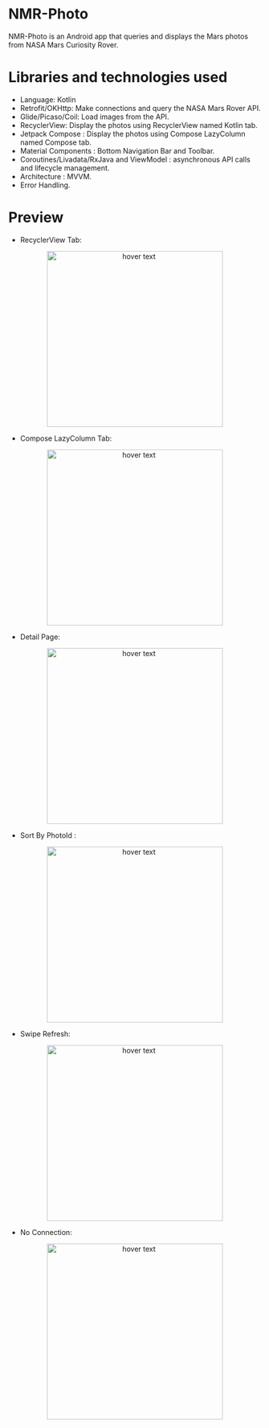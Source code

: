 # NMR-Photo
NMR-Photo is an Android app that queries and displays the Mars photos from NASA Mars Curiosity Rover. 

# Libraries and technologies used
- Language: Kotlin
- Retrofit/OKHttp: Make connections and query the NASA Mars Rover API.
- Glide/Picaso/Coil: Load images from the API.
- RecyclerView: Display the photos using RecyclerView named Kotlin tab.
- Jetpack Compose : Display the photos using Compose LazyColumn named Compose tab.
- Material Components : Bottom Navigation Bar and Toolbar.
- Coroutines/Livadata/RxJava and ViewModel : asynchronous API calls and lifecycle management.
- Architecture : MVVM.
- Error Handling.

# Preview 
- RecyclerView Tab: 
<p align="center">
  <img src="https://github.com/joeyudongs/NMR-Photo/blob/master/screens/KotlinTab.png" width="350" title="hover text">
</p>

- Compose LazyColumn Tab:
<p align="center">
  <img src="https://github.com/joeyudongs/NMR-Photo/blob/master/screens/ComposeTab.png" width="350" title="hover text">
</p>

- Detail Page:
<p align="center">
  <img src="https://github.com/joeyudongs/NMR-Photo/blob/master/screens/DetailPage.png" width="350" title="hover text">
</p>

- Sort By PhotoId :
<p align="center">
  <img src="https://github.com/joeyudongs/NMR-Photo/blob/master/screens/SortByPhotoId.png" width="350" title="hover text">
</p>

- Swipe Refresh:
<p align="center">
  <img src="https://github.com/joeyudongs/NMR-Photo/blob/master/screens/SwipeRefresh.png" width="350" title="hover text">
</p>

- No Connection:
<p align="center">
  <img src="https://github.com/joeyudongs/NMR-Photo/blob/master/screens/NoConnection2.png" width="350" title="hover text">
</p>